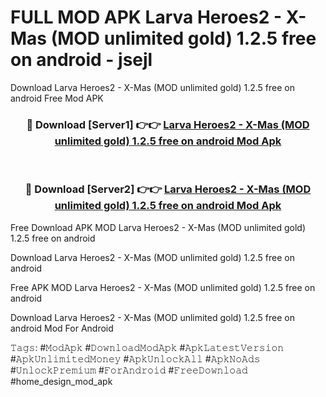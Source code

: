 # FULL MOD APK Larva Heroes2  - X-Mas (MOD unlimited gold) 1.2.5 free on android - jsejl
Download Larva Heroes2  - X-Mas (MOD unlimited gold) 1.2.5 free on android Free Mod APK

<div align="center">
<h3>🔴 Download [Server1] 👉👉 <a href="https://apk-comot.site?title=Larva_Heroes2__-_X-Mas_(MOD_unlimited_gold)_1.2.5_free_on_android">Larva Heroes2  - X-Mas (MOD unlimited gold) 1.2.5 free on android Mod Apk</a></h3><br>

<h3>🔴 Download [Server2] 👉👉 <a href="https://apk-comot.site?title=Larva_Heroes2__-_X-Mas_(MOD_unlimited_gold)_1.2.5_free_on_android">Larva Heroes2  - X-Mas (MOD unlimited gold) 1.2.5 free on android Mod Apk</a></h3>
</div>


Free Download APK MOD Larva Heroes2  - X-Mas (MOD unlimited gold) 1.2.5 free on android

Download Larva Heroes2  - X-Mas (MOD unlimited gold) 1.2.5 free on android 

Free APK MOD Larva Heroes2  - X-Mas (MOD unlimited gold) 1.2.5 free on android 

Download Larva Heroes2  - X-Mas (MOD unlimited gold) 1.2.5 free on android Mod For Android

𝚃𝚊𝚐𝚜: #𝙼𝚘𝚍𝙰𝚙𝚔 #𝙳𝚘𝚠𝚗𝚕𝚘𝚊𝚍𝙼𝚘𝚍𝙰𝚙𝚔 #𝙰𝚙𝚔𝙻𝚊𝚝𝚎𝚜𝚝𝚅𝚎𝚛𝚜𝚒𝚘𝚗 #𝙰𝚙𝚔𝚄𝚗𝚕𝚒𝚖𝚒𝚝𝚎𝚍𝙼𝚘𝚗𝚎𝚢 #𝙰𝚙𝚔𝚄𝚗𝚕𝚘𝚌𝚔𝙰𝚕𝚕 #𝙰𝚙𝚔𝙽𝚘𝙰𝚍𝚜 #𝚄𝚗𝚕𝚘𝚌𝚔𝙿𝚛𝚎𝚖𝚒𝚞𝚖 #𝙵𝚘𝚛𝙰𝚗𝚍𝚛𝚘𝚒𝚍 #𝙵𝚛𝚎𝚎𝙳𝚘𝚠𝚗𝚕𝚘𝚊𝚍 #home_design_mod_apk
